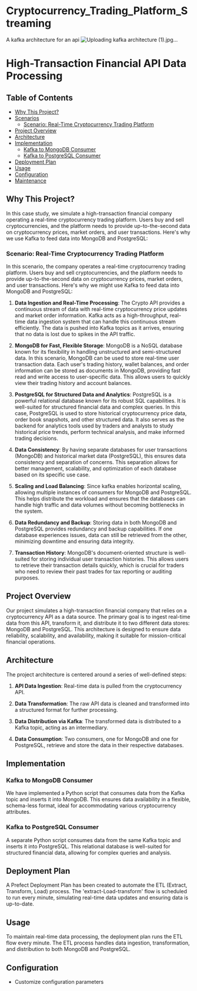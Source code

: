 # Cryptocurrency_Trading_Platform_Streaming
A kafka architecture for an api
![Uploading kafka architecture (1).jpg…]()

# High-Transaction Financial API Data Processing

## Table of Contents
- [Why This Project?](#why-this-project)
- [Scenarios](#scenarios)
  - [Scenario: Real-Time Cryptocurrency Trading Platform](#scenario-real-time-cryptocurrency-trading-platform)
- [Project Overview](#project-overview)
- [Architecture](#architecture)
- [Implementation](#implementation)
  - [Kafka to MongoDB Consumer](#kafka-to-mongodb-consumer)
  - [Kafka to PostgreSQL Consumer](#kafka-to-postgresql-consumer)
- [Deployment Plan](#deployment-plan)
- [Usage](#usage)
- [Configuration](#configuration)
- [Maintenance](#maintenance)

## Why This Project?

In this case study, we simulate a high-transaction financial company operating a real-time cryptocurrency trading platform. Users buy and sell cryptocurrencies, and the platform needs to provide up-to-the-second data on cryptocurrency prices, market orders, and user transactions. Here's why we use Kafka to feed data into MongoDB and PostgreSQL:

### Scenario: Real-Time Cryptocurrency Trading Platform

In this scenario, the company operates a real-time cryptocurrency trading platform. Users buy and sell cryptocurrencies, and the platform needs to provide up-to-the-second data on cryptocurrency prices, market orders, and user transactions. Here's why we might use Kafka to feed data into MongoDB and PostgreSQL:

1. **Data Ingestion and Real-Time Processing**: The Crypto API provides a continuous stream of data with real-time cryptocurrency price updates and market order information. Kafka acts as a high-throughput, real-time data ingestion system that can handle this continuous stream efficiently. The data is pushed into Kafka topics as it arrives, ensuring that no data is lost due to spikes in the API traffic.

2. **MongoDB for Fast, Flexible Storage**: MongoDB is a NoSQL database known for its flexibility in handling unstructured and semi-structured data. In this scenario, MongoDB can be used to store real-time user transaction data. Each user's trading history, wallet balances, and order information can be stored as documents in MongoDB, providing fast read and write access to user-specific data. This allows users to quickly view their trading history and account balances.

3. **PostgreSQL for Structured Data and Analytics**: PostgreSQL is a powerful relational database known for its robust SQL capabilities. It is well-suited for structured financial data and complex queries. In this case, PostgreSQL is used to store historical cryptocurrency price data, order book snapshots, and other structured data. It also serves as the backend for analytics tools used by traders and analysts to study historical price trends, perform technical analysis, and make informed trading decisions.

4. **Data Consistency**: By having separate databases for user transactions (MongoDB) and historical market data (PostgreSQL), this ensures data consistency and separation of concerns. This separation allows for better management, scalability, and optimization of each database based on its specific use case.

5. **Scaling and Load Balancing**: Since kafka enables horizontal scaling, allowing multiple instances of consumers for MongoDB and PostgreSQL. This helps distribute the workload and ensures that the databases can handle high traffic and data volumes without becoming bottlenecks in the system.

6. **Data Redundancy and Backup**: Storing data in both MongoDB and PostgreSQL provides redundancy and backup capabilities. If one database experiences issues, data can still be retrieved from the other, minimizing downtime and ensuring data integrity.

7. **Transaction History**: MongoDB's document-oriented structure is well-suited for storing individual user transaction histories. This allows users to retrieve their transaction details quickly, which is crucial for traders who need to review their past trades for tax reporting or auditing purposes.

## Project Overview

Our project simulates a high-transaction financial company that relies on a cryptocurrency API as a data source. The primary goal is to ingest real-time data from this API, transform it, and distribute it to two different data stores: MongoDB and PostgreSQL. This architecture is designed to ensure data reliability, scalability, and availability, making it suitable for mission-critical financial operations.

## Architecture

The project architecture is centered around a series of well-defined steps:

1. **API Data Ingestion**: Real-time data is pulled from the cryptocurrency API.

2. **Data Transformation**: The raw API data is cleaned and transformed into a structured format for further processing.

3. **Data Distribution via Kafka**: The transformed data is distributed to a Kafka topic, acting as an intermediary.

4. **Data Consumption**: Two consumers, one for MongoDB and one for PostgreSQL, retrieve and store the data in their respective databases.

## Implementation

### Kafka to MongoDB Consumer

We have implemented a Python script that consumes data from the Kafka topic and inserts it into MongoDB. This ensures data availability in a flexible, schema-less format, ideal for accommodating various cryptocurrency attributes.

### Kafka to PostgreSQL Consumer

A separate Python script consumes data from the same Kafka topic and inserts it into PostgreSQL. This relational database is well-suited for structured financial data, allowing for complex queries and analysis.

## Deployment Plan

A Prefect Deployment Plan has been created to automate the ETL (Extract, Transform, Load) process. The 'extract-Load-transform' flow is scheduled to run every minute, simulating real-time data updates and ensuring data is up-to-date.

## Usage

To maintain real-time data processing, the deployment plan runs the ETL flow every minute. The ETL process handles data ingestion, transformation, and distribution to both MongoDB and PostgreSQL.

## Configuration

- Customize configuration parameters
